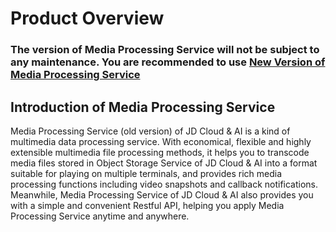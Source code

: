 # Product Overview
### The version of Media Processing Service will not be subject to any maintenance. You are recommended to use [New Version of Media Processing Service](https://docs.jdcloud.com/cn/media-processing-service/introduction/product-overview)

## Introduction of Media Processing Service

Media Processing Service (old version) of JD Cloud & AI is a kind of multimedia data processing service. With economical, flexible and highly extensible multimedia file processing methods, it helps you to transcode media files stored in Object Storage Service of JD Cloud & AI into a format suitable for playing on multiple terminals, and provides rich media processing functions including video snapshots and callback notifications. Meanwhile, Media Processing Service of JD Cloud & AI also provides you with a simple and convenient Restful API, helping you apply Media Processing Service anytime and anywhere.
